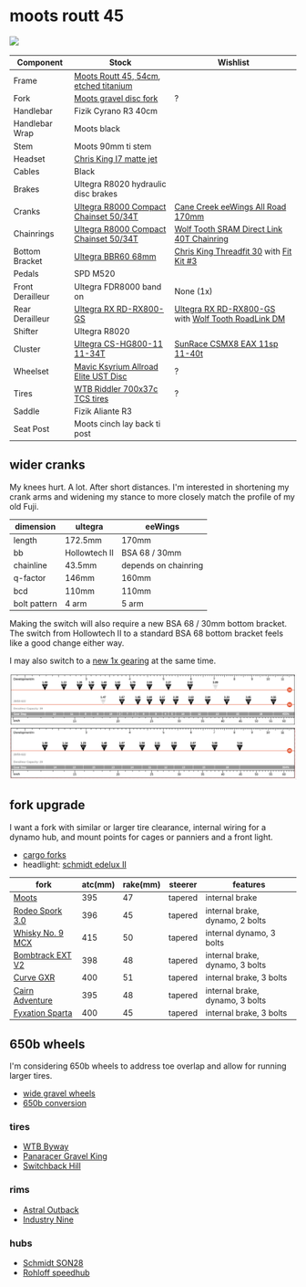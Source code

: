 # moots routt 45

![](profile.jpg)

| Component | Stock | Wishlist |
| --------- | ----- | -------- |
| Frame | [Moots Routt 45, 54cm, etched titanium](https://moots.com/bike/routt-45/) | |
| Fork | [Moots gravel disc fork](https://moots.com/components/#forks) | ? |
| Handlebar | Fizik Cyrano R3 40cm | |
| Handlebar Wrap | Moots black | |
| Stem | Moots 90mm ti stem | |
| Headset | [Chris King I7 matte jet](https://chrisking.com/products/headset-inset-7?variant=8177170055213) | |
| Cables | Black | |
| Brakes | Ultegra R8020 hydraulic disc brakes | |
| Cranks | [Ultegra R8000 Compact Chainset 50/34T](https://bike.shimano.com/en-AU/product/component/ultegra-r8000/FC-R8000.html) | [Cane Creek eeWings All Road 170mm](https://canecreek.com/product/eewings-all-road/) |
| Chainrings | [Ultegra R8000 Compact Chainset 50/34T](https://bike.shimano.com/en-AU/product/component/ultegra-r8000/FC-R8000.html) | [Wolf Tooth SRAM Direct Link 40T Chainring](https://www.wolftoothcomponents.com/collections/gravel-cyclocross-road/products/direct-mount-chainrings-for-sram-cranks?variant=14781783474211#loaded) |
| Bottom Bracket | [Ultegra BBR60 68mm](https://bike.shimano.com/en-EU/product/component/105-5800/SM-BBR60.html) | [Chris King Threadfit 30](https://chrisking.com/collections/threadfit-30) with [Fit Kit #3](https://chrisking.com/collections/all-bottom-brackets/products/threadfit-30-bottom-bracket-fit-kits) |
| Pedals | SPD M520 | |
| Front Derailleur | Ultegra FDR8000 band on | None (1x) |
| Rear Derailleur | [Ultegra RX RD-RX800-GS](https://bike.shimano.com/en-EU/product/component/ultegra-rx/RD-RX800-GS.html) | [Ultegra RX RD-RX800-GS](https://bike.shimano.com/en-EU/product/component/ultegra-rx/RD-RX800-GS.html) with [Wolf Tooth RoadLink DM](https://www.wolftoothcomponents.com/products/roadlink-dm) |
| Shifter | Ultegra R8020 | |
| Cluster | [Ultegra CS-HG800-11 11-34T](https://bike.shimano.com/en-EU/product/component/ultegra-r8000/CS-HG800-11.html) | [SunRace CSMX8 EAX 11sp 11-40t](http://www.sunrace.com/en/products/detail/csmx8) |
| Wheelset | [Mavic Ksyrium Allroad Elite UST Disc](https://shop.mavic.com/en-int/allroad-elite-ust-disc-rr0974.html) | ? |
| Tires | [WTB Riddler 700x37c TCS tires](https://www.wtb.com/products/riddler700c) | ? |
| Saddle | Fizik Aliante R3 | |
| Seat Post | Moots cinch lay back ti post | |

## wider cranks

My knees hurt. A lot. After short distances.
I'm interested in shortening my crank arms and widening my stance to more
closely match the profile of my old Fuji.

| dimension | ultegra | eeWings |
| --------- | ------- | ------- |
| length | 172.5mm | 170mm |
| bb | Hollowtech II | BSA 68 / 30mm |
| chainline | 43.5mm | depends on chainring |
| q-factor | 146mm | 160mm |
| bcd | 110mm | 110mm |
| bolt pattern | 4 arm | 5 arm |

Making the switch will also require a new BSA 68 / 30mm bottom bracket.
The switch from Hollowtech II to a standard BSA 68 bottom bracket feels
like a good change either way.

I may also switch to a [new 1x gearing](https://www.gear-calculator.com/?GR=DERS&KB=34,50&RZ=11,13,15,17,19,21,23,25,27,30,34&UF=2281&TF=90&SL=2.6&UN=KMH&DV=ratio&GR2=DERS&KB2=40&RZ2=11,13,15,17,19,21,24,27,31,35,40&UF2=2281) at the same time.

![](gearing.png)

## fork upgrade

I want a fork with similar or larger tire clearance, internal wiring for a
dynamo hub, and mount points for cages or panniers and a front light.

* [cargo forks](https://bikepacking.com/index/forks-with-bottle-cage-mounts/)
* headlight: [schmidt edelux II](https://nabendynamo.de/en/products/headlights/for-hub-dynamos/)

| fork | atc(mm) | rake(mm) | steerer | features |
| --- | ------- | -------- | ------- | -------- |
| [Moots](https://moots.com/components/#forks) | 395 | 47 | tapered | internal brake |
| [Rodeo Spork 3.0](https://www.rodeo-labs.com/shop/forks/rodeo-labs-spork-3-0/) | 396 | 45 | tapered | internal brake, dynamo, 2 bolts |
| [Whisky No. 9 MCX](https://whiskyparts.co/forks/no-9-mcx-fork) | 415 | 50 | tapered | internal dynamo, 3 bolts |
| [Bombtrack EXT V2](https://bombtrack.com/parts/forks/ext-fork-2-2/) | 398 | 48 | tapered | internal brake, dynamo, 3 bolts |
| [Curve GXR](https://www.curvecycling.com.au/collections/forks/products/fork-gxr-12mm-flat-mount) | 400 | 51 | tapered | internal brake, 3 bolts |
| [Cairn Adventure](https://www.cairncycles.com/products/cairn-adventure-fork) | 395 | 48 | tapered | internal brake, dynamo, 3 bolts |
| [Fyxation Sparta](https://www.fyxation.com/products/carbon-fiber-adventure-fork) | 400 | 45 | tapered | internal brake, 3 bolts |

## 650b wheels

I'm considering 650b wheels to address toe overlap and allow for running
larger tires.

* [wide gravel wheels](https://bikepacking.com/gear/wide-gravel-wheels/)
* [650b conversion](https://bikepacking.com/gear/700c-to-650b/)

### tires

* [WTB Byway](https://www.wtb.com/products/byway)
* [Panaracer Gravel King](https://www.panaracer.com/lineup/gravel.html)
* [Switchback Hill](https://www.renehersecycles.com/shop/components/tires/650b/650bx48-switchback-hill/)

### rims

* [Astral Outback](https://astralcycling.com/collections/dirt-rims/products/outback-rim)
* [Industry Nine](https://industrynine.com/wheels/mountain)

### hubs

* [Schmidt SON28](https://nabendynamo.de/en/products/hub-dynamos/for-thru-axles/)
* [Rohloff speedhub](https://www.rohloff.de/en/products/speedhub)
